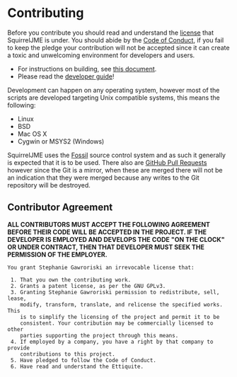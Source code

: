 # Contributing

Before you contribute you should read and understand the [license](license.mkd)
that SquirrelJME is under. You should abide by the
[Code of Conduct](code-of-conduct.mkd), if you fail to keep the pledge your
contribution will not be accepted since it can create a toxic and unwelcoming
environment for developers and users.

 * For instructions on building, see [this document](building.mkd).
 * Please read the [developer guide](developer-guide.mkd)!

Development can happen on any operating system, however most of the scripts are
developed targeting Unix compatible systems, this means the following:

 * Linux
 * BSD
 * Mac OS X
 * Cygwin or MSYS2 (Windows)

SquirrelJME uses the [Fossil](https://fossil-scm.org/) source control
system and as such it generally is expected that it is to be used. There also
are [GitHub Pull Requests](https://github.com/XerTheSquirrel/SquirrelJME/pulls)
however since the Git is a mirror, when these are merged there will not be
an indication that they were merged because any writes to the Git repository
will be destroyed.

## Contributor Agreement

**ALL CONTRIBUTORS MUST ACCEPT THE FOLLOWING AGREEMENT BEFORE THEIR CODE WILL**
**BE ACCEPTED IN THE PROJECT. IF THE DEVELOPER IS EMPLOYED AND DEVELOPS THE**
**CODE "ON THE CLOCK" OR UNDER CONTRACT, THEN THAT DEVELOPER MUST SEEK THE**
**PERMISSION OF THE EMPLOYER.**

	You grant Stephanie Gawroriski an irrevocable license that:
    
	 1. That you own the contributing work.
	 2. Grants a patent license, as per the GNU GPLv3.
	 3. Granting Stephanie Gawroriski permission to redistribute, sell, lease,
	    modify, transform, translate, and relicense the specified works. This
	    is to simplify the licensing of the project and permit it to be
	    consistent. Your contribution may be commercially licensed to other
	    parties supporting the project through this means.
	 4. If employed by a company, you have a right by that company to provide
	    contributions to this project.
	 5. Have pledged to follow the Code of Conduct.
	 6. Have read and understand the Ettiquite.

